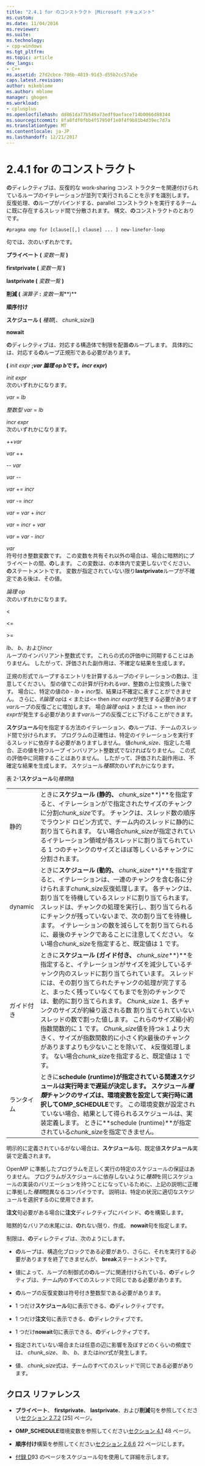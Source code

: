 ```yaml
---
title: "2.4.1 for のコンストラクト |Microsoft ドキュメント"
ms.custom: 
ms.date: 11/04/2016
ms.reviewer: 
ms.suite: 
ms.technology:
- cpp-windows
ms.tgt_pltfrm: 
ms.topic: article
dev_langs:
- C++
ms.assetid: 27d2cbce-786b-4819-91d3-d55b2cc57a5e
caps.latest.revision: 
author: mikeblome
ms.author: mblome
manager: ghogen
ms.workload:
- cplusplus
ms.openlocfilehash: dd861da77b549a73edf9aeface714b0066d88344
ms.sourcegitcommit: 8fa8fdf0fbb4f57950f1e8f4f9b81b4d39ec7d7a
ms.translationtype: MT
ms.contentlocale: ja-JP
ms.lasthandoff: 12/21/2017
---
```

# <a name="241-for-construct"></a>2.4.1 for のコンストラクト
**の**ディレクティブは、反復的な work-sharing コンス トラクターを関連付けられているループのイテレーションが並列で実行されることを示すを識別します。 反復処理、**の**ループがバインドする、parallel コンストラクトを実行するチームに既に存在するスレッド間で分散されます。 構文、**の**コンストラクトのとおりです。  
  
```  
#pragma omp for [clause[[,] clause] ... ] new-linefor-loop  
```  
  
 句では、次のいずれかです。  
  
 **プライベート (** *変数一覧* **)**  
  
 **firstprivate (** *変数一覧* **)**  
  
 **lastprivate (** *変数一覧* **)**  
  
 **削減 (** *演算子* **:** *変数一覧***)**  
  
 **順序付け**  
  
 **スケジュール (** *種類*[、 *chunk_size*]**)**  
  
 **nowait**  
  
 **の**ディレクティブは、対応する構造体で制限を配置**の**ループします。 具体的には、対応する**の**ループ正規形である必要があります。  
  
 **(** *init expr* **;***var 論理 op b*です。*incr expr***)**  
  
 *init expr*  
 次のいずれかになります。  
  
 *var* = *lb*  
  
 *整数型 var* = *lb*  
  
 *incr expr*  
 次のいずれかになります。  
  
 ++*var*  
  
 *var* ++  
  
 -- *var*  
  
 *var* --  
  
 *var* += *incr*  
  
 *var* -= *incr*  
  
 *var* = *var* + *incr*  
  
 *var* = *incr* + *var*  
  
 *var* = *var* - *incr*  
  
 *var*  
 符号付き整数変数です。 この変数を共有それ以外の場合は、場合に暗黙的にプライベートの間、**の**します。   この変数は、の本体内で変更しないでください、**の**ステートメントです。 変数が指定されていない限り**lastprivate**ループが不確定である後は、その値。  
  
 *論理 op*  
 次のいずれかになります。  
  
 <  
  
 \<=  
  
 >  
  
 \>=  
  
 *lb*、 *b*、および*incr*  
 ループのインバリアント整数式です。 これらの式の評価中に同期することはありません。 したがって、評価された副作用は、不確定な結果を生成します。  
  
 正規の形式でループするエントリを計算するループのイテレーションの数は、注意してください。 型の値でこの計算が行われる*var*、整数の上位変換した後です。 場合に、特定の値の*b* - *lb* + *incr*型、結果は不確定に表すことができません。 さらに、if*論理 op*は < または\<= then *incr expr*が発生する必要があります*var*ループの反復ごとに増加します。   場合*論理 op*は > または > = then *incr expr*が発生する必要があります*var*ループの反復ごとに下げることができます。  
  
 **スケジュール**句を指定する方法のイテレーション、**の**ループは、チームのスレッド間で分けられます。 プログラムの正確性は、特定のイテレーションを実行するスレッドに依存する必要がありますしません。 値*chunk_size*、指定した場合、正の値を持つループ インバリアント整数式でなければなりません。 この式の評価中に同期することはありません。 したがって、評価された副作用は、不確定な結果を生成します。 スケジュール*種類*次のいずれかになります。  
  
 表 2-1**スケジュール**句*種類*値  
  
|||  
|-|-|  
|静的|ときに**スケジュール (静的、** *chunk_size***)**を指定すると、イテレーションがで指定されたサイズのチャンクに分割*chunk_size*です。 チャンクは、スレッド数の順序でラウンド ロビン方式で、チーム内のスレッドに静的に割り当てられます。 ない場合*chunk_size*が指定されているイテレーション領域が各スレッドに割り当てられている 1 つのチャンクのサイズとほぼ等しくいるチャンクに分割されます。|  
|dynamic|ときに**スケジュール (動的、** *chunk_size***)**を指定すると、イテレーションは、一連のチャンクを含む各に分けられます*chunk_size*反復処理します。 各チャンクは、割り当てを待機しているスレッドに割り当てられます。 スレッドは、チャンクの処理を実行し、割り当てられるにチャンクが残っていないまで、次の割り当てを待機します。 イテレーションの数を減らしてを割り当てられるに、最後のチャンクであることに注意してください。 ない場合*chunk_size*を指定すると、既定値は 1 です。|  
|ガイド付き|ときに**スケジュール (ガイド付き、** *chunk_size***)**を指定すると、イテレーションがサイズを減少しているチャンク内のスレッドに割り当てられています。 スレッドには、その割り当てられたチャンクの処理が完了すると、まったく残っていなくてもまでを別のチャンクでは、動的に割り当てられます。 *Chunk_size* 1、各チャンクのサイズが約繰り返される数 割り当てられていないスレッドの数で割った値します。 これらのサイズ縮小約指数関数的に 1 です。 *Chunk_size*値を持つ*k* 1 より大きく、サイズが指数関数的に小さく約*k*最後のチャンクがありますよりも少ないことを除いて、 *k*反復処理します。 ない場合*chunk_size*を指定すると、既定値は 1 です。|  
|ランタイム|ときに**schedule (runtime)**が指定されている関連スケジュールは実行時まで遅延が決定します。 スケジュール*種類*チャンクのサイズは、環境変数を設定して実行時に選択して**OMP_SCHEDULE**です。 この環境変数が設定されていない場合、結果として得られるスケジュールは、実装定義します。 ときに**schedule (runtime)**が指定されている*chunk_size*を指定できません。|  
  
 明示的に定義されているがない場合は、**スケジュール**句、既定値**スケジュール**実装で定義されます。  
  
 OpenMP に準拠したプログラムを正しく実行の特定のスケジュールの保証はありません。 プログラムがスケジュールに依存しないように*種類*を同じスケジュールの実装のバリエーションを持つことになっているために、上記の説明に正確に準拠した*種類*間異なるコンパイラです。 説明は、特定の状況に適切なスケジュールを選択するのに使用できます。  
  
 **注文**句必要がある場合に**注文**ディレクティブにバインド、**の**を構築します。  
  
 暗黙的なバリアの末尾には、**の**れない限り、作成、 **nowait**句を指定します。  
  
 制限は、**の**ディレクティブは、次のようにします。  
  
-   **の**ループは、構造化ブロックである必要があり、さらに、それを実行する必要がありますを終了できませんが、 **break**ステートメントです。  
  
-   値によって、ループの制御式の**の**ループに関連付けられている、**の**ディレクティブは、チーム内のすべてのスレッドで同じである必要があります。  
  
-   **の**ループの反復変数は符号付き整数型である必要があります。  
  
-   1 つだけ**スケジュール**句に表示できる、**の**ディレクティブです。  
  
-   1 つだけ**注文**句に表示できる、**の**ディレクティブです。  
  
-   1 つだけ**nowait**句に表示できる、**の**ディレクティブです。  
  
-   指定されていない場合または任意の辺に影響を及ぼすどのくらいの頻度では、 *chunk_size*、 *lb*、 *b*、または*incr*式が発生します。  
  
-   値、 *chunk_size*式は、チームのすべてのスレッドで同じである必要があります。  
  
## <a name="cross-references"></a>クロス リファレンス  
  
-   **プライベート**、 **firstprivate**、 **lastprivate**、および**削減**句を参照してください[セクション 2.7.2](../../parallel/openmp/2-7-2-data-sharing-attribute-clauses.md) [25] ページ。  
  
-   **OMP_SCHEDULE**環境変数を参照してください[セクション 4.1](../../parallel/openmp/4-1-omp-schedule.md) 48 ページ。  
  
-   **順序付け**構築を参照してください[セクション 2.6.6](../../parallel/openmp/2-6-6-ordered-construct.md) 22 ページにします。  
  
-   [付録 D](../../parallel/openmp/d-using-the-schedule-clause.md)93 のページをスケジュール句を使用して詳細を示します。